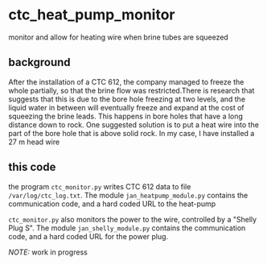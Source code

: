 # ctc\_heat\_pump\_monitor

monitor and allow for heating wire when brine tubes are squeezed

## background

After the installation of a CTC 612, the company managed to freeze the whole partially, so that the brine flow was restricted.There is research that suggests that this is due to the bore hole freezing at two levels, and the liquid water in between
will eventually freeze and expand at the cost of squeezing the brine leads. This happens in bore holes that have a long distance down to rock.
One suggested solution is to put a heat wire into the part of the bore hole that is above solid rock. In my case, I have installed a 27 m head wire

## this code

the program `ctc_monitor.py` writes CTC 612 data to file `/var/log/ctc_log.txt`. The module `jan_heatpump_module.py`
contains the communication code, and a hard coded URL to the heat-pump

`ctc_monitor.py` also monitors the power to the wire, controlled by a "Shelly Plug S". The module `jan_shelly_module.py`
contains the communication code, and a hard coded URL for the power plug.

*NOTE:* work in progress